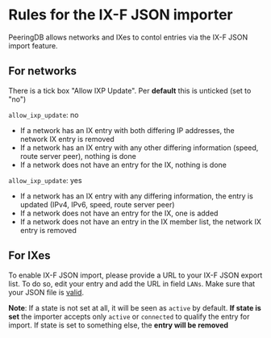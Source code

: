 # Rules for the IX-F JSON importer
PeeringDB allows networks and IXes to contol entries via the IX-F JSON import feature.
## For networks
There is a tick box "Allow IXP Update". Per **default** this is unticked (set to "no")

`allow_ixp_update`: no
- If a network has an IX entry with both differing IP addresses, the network IX entry is removed
- If a network has an IX entry with any other differing information (speed, route server peer), nothing is done
- If a network does not have an entry for the IX, nothing is done

`allow_ixp_update`: yes
- If a network has an IX entry with any differing information, the entry is updated (IPv4, IPv6, speed, route server peer)
- If a network does not have an entry for the IX, one is added
- If a network does not have an entry in the IX member list, the network IX entry is removed

## For IXes
To enable IX-F JSON import, please provide a URL to your IX-F JSON export list. To do so, edit your entry and add the URL in field `LANs`. Make sure that your JSON file is [valid](https://www.ixpdb.net/en/validator/).

**Note**: If a state is not set at all, it will be seen as `active` by default. **If state is set** the importer accepts only `active` or `connected` to qualify the entry for import. If state is set to something else, the **entry will be removed**
